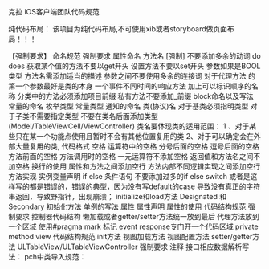 克拉 iOS客户端团队代码规范

纯代码布局：
该项目为纯代码布局,不可使用xib或者storyboard做页面布局！！！ 

【强制要求】
命名规范 强制要求
属性命名
方法名 [强制]
不要添加多余的动词 do does
获取某个值的方法不要以get开头 设置方法不要以set开头
参数如果是BOOL类型 方法名需添加适当的描述
参数之间不要使用多余的连接词
对于代理方法 的第一个参数最好是类的本身
一个事件不同时间的响应方法 加上可以标识顺序的名称
分类中的方法必须添加项目前缀
私有方法不要添加_前缀
block命名以及写法
常量的命名
枚举类型
常量类型
通知的命名
类(协议)名
对于基类必须指明类型
对于子类不需要指定类型
不要在类名后面添加类型(Model/TableViewCell/ViewController)
类名要体现类的适用范围：
1 、对于某些只在某一个功能点使用且暂时不会有其他位置复用的类
2、对于可以确定会在外部大量复用的类,
代码格式
空格
运算符中的空格
分号后面的空格
逗号后面的空格
方法前面的空格
方法调用时的空格
一元运算符不添加空格
返回值和方法名之间不加空格
换行的使用
属性和方法之间添加空行
方法内部不同逻辑实现之间添加空行
方法实现
实例变量声明
if else
条件语句
不要添加过多的if else
switch
或者是这样写的都是错误的，错误的典型，因为没有写default的case 导致没有真正的字符串返回，导致野指针，出现崩溃；
initialize和load方法
Designated 和 Secondary 初始化方法
单例的写法 
属性
属性声明
属性的使用
代码结构规范  强制要求
控制器代码结构
懒加载或者getter/setter方法统一放到最后
代理方法放到一个区域 使用#pragma mark 标记
event response专门开一个代码区域
private method
view 代码结构规范
init方法
视图加载方法
视图配置方法
setter/getter方法
ULTableView/ULTableViewController 强制要求
注释
接口相应数据解析写法：
pch中类导入规范：